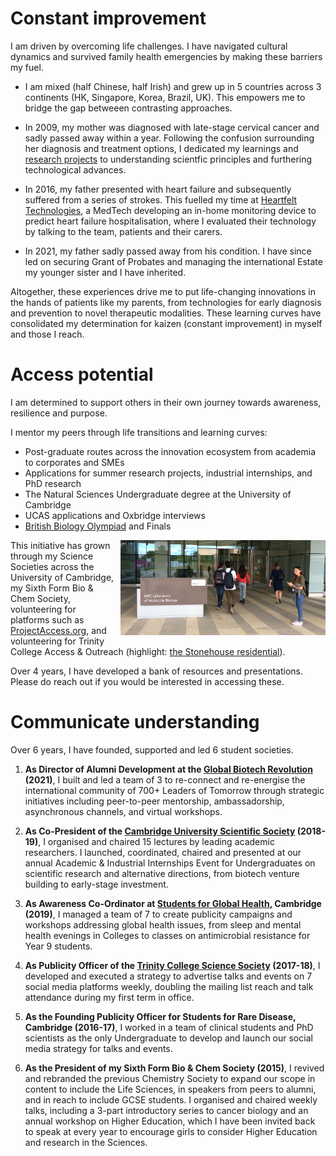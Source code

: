 # Constant improvement
I am driven by overcoming life challenges. I have navigated cultural dynamics and survived family health emergencies by making these barriers my fuel. 

* I am mixed (half Chinese, half Irish) and grew up in 5 countries across 3 continents (HK, Singapore, Korea, Brazil, UK). This empowers me to bridge the gap betweeen contrasting approaches. 

* In 2009, my mother was diagnosed with late-stage cervical cancer and sadly passed away within a year. Following the confusion surrounding her diagnosis and treatment options, I dedicated my learnings and [research projects](projects.md) to understanding scientfic principles and furthering technological advances.

* In 2016, my father presented with heart failure and subsequently suffered from a series of strokes. This fuelled my time at [Heartfelt Technologies](https://www.hftech.org), a MedTech developing an in-home monitoring device to predict heart failure hospitalisation, where I evaluated their technology by talking to the team, patients and their carers. 

* In 2021, my father sadly passed away from his condition. I have since led on securing Grant of Probates and managing the international Estate my younger sister and I have inherited.

Altogether, these experiences drive me to put life-changing innovations in the hands of patients like my parents, from technologies for early diagnosis and prevention to novel therapeutic modalities. These learning curves have consolidated my determination for kaizen (constant improvement) in myself and those I reach.

# Access potential 

I am determined to support others in their own journey towards awareness, resilience and purpose. 

I mentor my peers through life transitions and learning curves:
* Post-graduate routes across the innovation ecosystem from academia to corporates and SMEs
* Applications for summer research projects, industrial internships, and PhD research
*	The Natural Sciences Undergraduate degree at the University of Cambridge
*	UCAS applications and Oxbridge interviews
* [British Biology Olympiad](https://ukbiologycompetitions.org) and Finals

<img src="mrc-lmb_stonehouse.png"
     alt="At the MRC-LMB"
     style="float: right; width: 65%; margin-left: 10px; margin-bottom: 10px;" />

This initiative has grown through my Science Societies across the University of Cambridge, my Sixth Form Bio & Chem Society, volunteering for platforms such as [ProjectAccess.org](https://projectaccess.org), and volunteering for Trinity College Access & Outreach (highlight: [the Stonehouse residential](https://www.trin.cam.ac.uk/news/why-volunteering-on-the-stonehouse-residential-was-the-highlight-of-my-summer/)).

Over 4 years, I have developed a bank of resources and presentations. Please do reach out if you would be interested in accessing these.
 
# Communicate understanding
Over 6 years, I have founded, supported and led 6 student societies.

1. **As Director of Alumni Development at the [Global Biotech Revolution](https://globalbiotechrevolution.com) (2021)**, I built and led a team of 3 to re-connect and re-energise the international community of 700+ Leaders of Tomorrow through strategic initiatives including peer-to-peer mentorship, ambassadorship, asynchronous channels, and virtual workshops.

2. **As Co-President of the [Cambridge University Scientific Society](http://scisoc.com) (2018-19)**, I organised and chaired 15 lectures by leading academic researchers. I launched, coordinated, chaired and presented at our annual Academic & Industrial Internships Event for Undergraduates on scientific research and alternative directions, from biotech venture building to early-stage investment.

3. **As Awareness Co-Ordinator at [Students for Global Health](https://studentsforglobalhealth.org), Cambridge (2019)**, I managed a team of 7 to create publicity campaigns and workshops addressing global health issues, from sleep and mental health evenings in Colleges to classes on antimicrobial resistance for Year 9 students.

4. **As Publicity Officer of the [Trinity College Science Society](https://tcss.soc.srcf.net) (2017-18)**, I developed and executed a strategy to advertise talks and events on 7 social media platforms weekly, doubling the mailing list reach and talk attendance during my first term in office.

5. **As the Founding Publicity Officer for Students for Rare Disease, Cambridge (2016-17)**, I worked in a team of clinical students and PhD scientists as the only Undergraduate to develop and launch our social media strategy for talks and events.

6. **As the President of my Sixth Form Bio & Chem Society (2015)**, I revived and rebranded the previous Chemistry Society to expand our scope in content to include the Life Sciences, in speakers from peers to alumni, and in reach to include GCSE students. I organised and chaired weekly talks, including a 3-part introductory series to cancer biology and an annual workshop on Higher Education, which I have been invited back to speak at every year to encourage girls to consider Higher Education and research in the Sciences.
